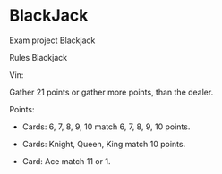 # BlackJack
Exam project Blackjack

Rules Blackjack

Vin:

Gather 21 points or gather more points, than the dealer.

Points:

- Cards: 6, 7, 8, 9, 10 match 6, 7, 8, 9, 10 points.

- Cards: Knight, Queen, King match 10 points.

- Card: Ace match 11 or 1.
